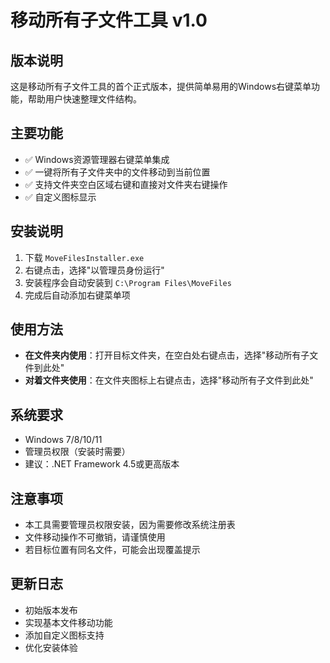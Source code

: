 # 移动所有子文件工具 v1.0

## 版本说明
这是移动所有子文件工具的首个正式版本，提供简单易用的Windows右键菜单功能，帮助用户快速整理文件结构。

## 主要功能
- ✅ Windows资源管理器右键菜单集成
- ✅ 一键将所有子文件夹中的文件移动到当前位置
- ✅ 支持文件夹空白区域右键和直接对文件夹右键操作
- ✅ 自定义图标显示

## 安装说明
1. 下载 `MoveFilesInstaller.exe`
2. 右键点击，选择"以管理员身份运行"
3. 安装程序会自动安装到 `C:\Program Files\MoveFiles`
4. 完成后自动添加右键菜单项

## 使用方法
- **在文件夹内使用**：打开目标文件夹，在空白处右键点击，选择"移动所有子文件到此处"
- **对着文件夹使用**：在文件夹图标上右键点击，选择"移动所有子文件到此处"

## 系统要求
- Windows 7/8/10/11
- 管理员权限（安装时需要）
- 建议：.NET Framework 4.5或更高版本

## 注意事项
- 本工具需要管理员权限安装，因为需要修改系统注册表
- 文件移动操作不可撤销，请谨慎使用
- 若目标位置有同名文件，可能会出现覆盖提示

## 更新日志
- 初始版本发布
- 实现基本文件移动功能
- 添加自定义图标支持
- 优化安装体验 